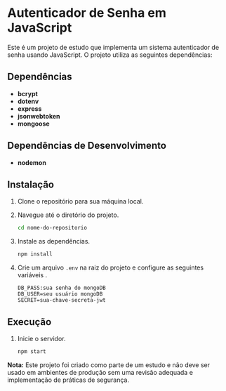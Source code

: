 # Autenticador de Senha em JavaScript

Este é um projeto de estudo que implementa um sistema autenticador de senha usando JavaScript. O projeto utiliza as seguintes dependências:

## Dependências

- **bcrypt** 
- **dotenv** 
- **express**
- **jsonwebtoken** 
- **mongoose** 

## Dependências de Desenvolvimento

- **nodemon** 

## Instalação

1. Clone o repositório para sua máquina local.


2. Navegue até o diretório do projeto.

    ```bash
    cd nome-do-repositorio
    ```

3. Instale as dependências.

    ```bash
    npm install
    ```

4. Crie um arquivo `.env` na raiz do projeto e configure as seguintes variáveis .

    ```env
    DB_PASS:sua senha do mongoDB
    DB_USER=seu usuário mongoDB
    SECRET=sua-chave-secreta-jwt
    ```

## Execução

1. Inicie o servidor.

    ```bash
    npm start
    ```





**Nota:** Este projeto foi criado como parte de um estudo e não deve ser usado em ambientes de produção sem uma revisão adequada e implementação de práticas de segurança.